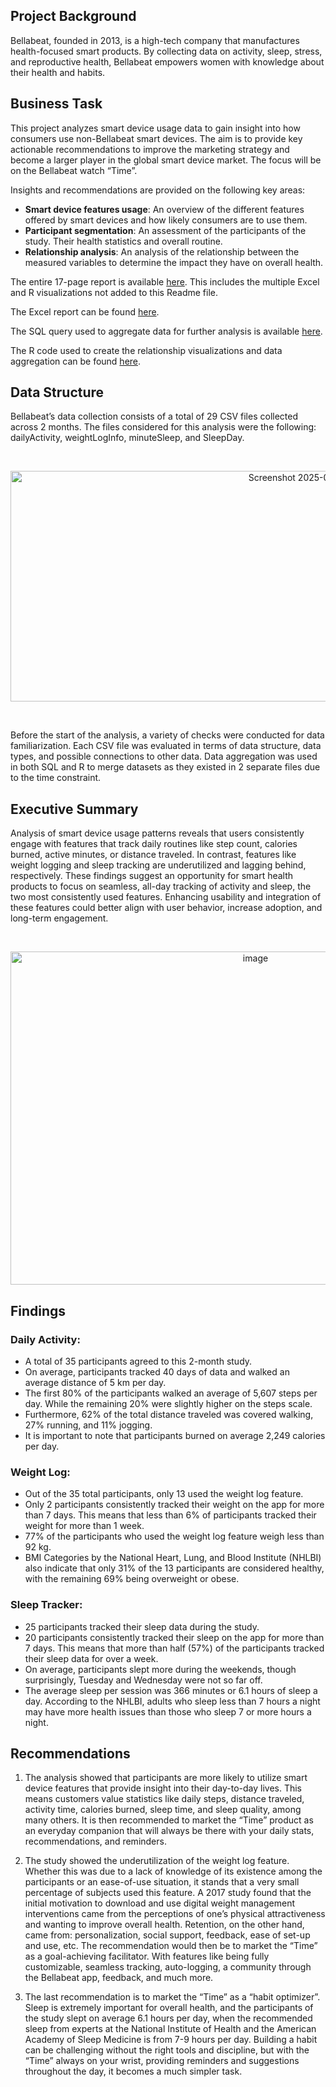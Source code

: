 ## Project Background

Bellabeat, founded in 2013, is a high-tech company that manufactures health-focused smart products. By collecting data on activity, sleep, stress, and reproductive health, Bellabeat empowers women with
knowledge about their health and habits. 

## Business Task

This project analyzes smart device usage data to gain insight into how consumers use non-Bellabeat smart devices. The aim is to provide key actionable recommendations to improve the marketing strategy and become a larger player in the global smart device market. The focus will be on the Bellabeat watch “Time”. 

Insights and recommendations are provided on the following key areas:

- **Smart device features usage**: An overview of the different features offered by smart devices and how likely consumers are to use them.
- **Participant segmentation**: An assessment of the participants of the study. Their health statistics and overall routine.
- **Relationship analysis**: An analysis of the relationship between the measured variables to determine the impact they have on overall health.

The entire 17-page report is available [here](Bellabeat-project---Google-Cert/Bellabeat_Report.pdf). This includes the multiple Excel and R visualizations not added to this Readme file.

The Excel report can be found [here]().

The SQL query used to aggregate data for further analysis is available [here]().

The R code used to create the relationship visualizations and data aggregation can be found [here](https://github.com/Memesls/Bellabeat-project---Google-Cert/blob/9e32d03950003a726170d4b83157546546cd283d/Bellabeat%20analysis%20exploration.R).

## Data Structure

Bellabeat’s data collection consists of a total of 29 CSV files collected across 2 months. The files considered for this analysis were the following: dailyActivity, weightLogInfo, minuteSleep, and SleepDay.

<br/>
<p align="center">
<img width="956" height="369" alt="Screenshot 2025-07-13 190949" src="https://github.com/user-attachments/assets/6462a13b-d4e1-4015-a5cc-8d6285680c20" />
</p>
<br/>

Before the start of the analysis, a variety of checks were conducted for data familiarization. Each CSV file was evaluated in terms of data structure, data types, and possible connections to other data. Data aggregation was used in both SQL and R to merge datasets as they existed in 2 separate files due to the time constraint.

## Executive Summary

Analysis of smart device usage patterns reveals that users consistently engage with features that track daily routines like step count, calories burned, active minutes, or distance traveled. In contrast, features like weight logging and sleep tracking are underutilized and lagging behind, respectively. These findings suggest an opportunity for smart health products to focus on seamless, all-day tracking of activity and sleep, the two most consistently used features. Enhancing usability and integration of these features could better align with user behavior, increase adoption, and long-term engagement. 

<br/>
<p align="center">
<img width="768" height="533" alt="image" src="https://github.com/user-attachments/assets/c388b5ad-44f2-495a-9f80-dc2d7c9c6980" />
</p>

## Findings

### Daily Activity:

- A total of 35 participants agreed to this 2-month study. 
- On average, participants tracked 40 days of data and walked an average distance of 5 km per day.
- The first 80% of the participants walked an average of 5,607 steps per day. While the remaining 20% were slightly higher on the steps scale.
- Furthermore, 62% of the total distance traveled was covered walking, 27% running, and 11% jogging.
- It is important to note that participants burned on average 2,249 calories per day.

### Weight Log:

- Out of the 35 total participants, only 13 used the weight log feature.
- Only 2 participants consistently tracked their weight on the app for more than 7 days. This means that less than 6% of participants tracked their weight for more than 1 week.
- 77% of the participants who used the weight log feature weigh less than 92 kg.
- BMI Categories by the National Heart, Lung, and Blood Institute (NHLBI) also indicate that only 31% of the 13 participants are considered healthy, with the remaining 69% being overweight or obese.

### Sleep Tracker:

- 25 participants tracked their sleep data during the study.
- 20 participants consistently tracked their sleep on the app for more than 7 days. This means that more than half (57%) of the participants tracked their sleep data for over a week.
- On average, participants slept more during the weekends, though surprisingly, Tuesday and Wednesday were not so far off.
- The average sleep per session was 366 minutes or 6.1 hours of sleep a day. According to the NHLBI, adults who sleep less than 7 hours a night may have more health issues than those who sleep 7 or more hours a night.

## Recommendations

1. The analysis showed that participants are more likely to utilize smart device features that provide insight into their day-to-day lives. This means customers value statistics like daily steps, distance traveled, activity time, calories burned, sleep time, and sleep quality, among many others. It is then recommended to market the “Time” product as an everyday companion that will always be there with your daily stats, recommendations, and reminders.

2. The study showed the underutilization of the weight log feature. Whether this was due to a lack of knowledge of its existence among the participants or an ease-of-use situation, it stands that a very small percentage of subjects used this feature. A 2017 study found that the initial motivation to download and use digital weight management interventions came from the perceptions of one’s physical attractiveness and wanting to improve overall health. Retention, on the other hand, came from: personalization, social support, feedback, ease of set-up and use, etc. The recommendation would then be to market the “Time” as a goal-achieving facilitator. With features like being fully customizable, seamless tracking, auto-logging, a community through the Bellabeat app, feedback, and much more.

3. The last recommendation is to market the “Time” as a “habit optimizer”. Sleep is extremely important for overall health, and the participants of the study slept on average 6.1 hours per day, when the recommended sleep from experts at the National Institute of Health and the American Academy of Sleep Medicine is from 7-9 hours per day. Building a habit can be challenging without the right tools and discipline, but with the “Time” always on your wrist, providing reminders and suggestions throughout the day, it becomes a much simpler task.











